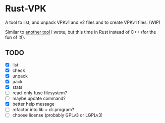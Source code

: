 Rust-VPK
========

A tool to list, and unpack VPKv1 and v2 files and to create VPKv1 files. (WIP)

Similar to [another tool](https://github.com/panzi/unvpk) I wrote, but this time
in Rust instead of C++ (for the fun of it!).

TODO
----

* [x] list
* [x] check
* [x] unpack
* [x] pack
* [x] stats
* [ ] read-only fuse filesystem?
* [ ] maybe update command?
* [x] better help message
* [ ] refactor into lib + cli program?
* [ ] choose license (probably GPLv3 or LGPLv3)
